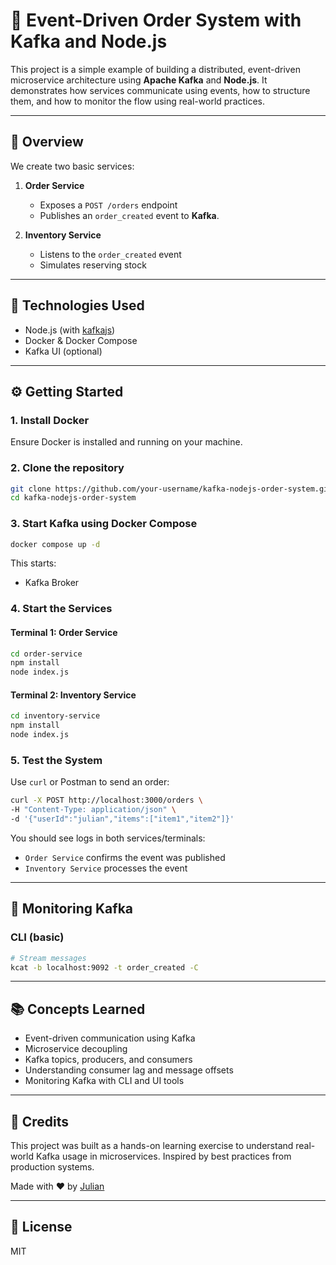 # 🧾 Event-Driven Order System with Kafka and Node.js

This project is a simple example of building a distributed, event-driven microservice architecture using **Apache Kafka** and **Node.js**. It demonstrates how services communicate using events, how to structure them, and how to monitor the flow using real-world practices.

---

## 🚀 Overview

We create two basic services:

1. **Order Service**

   - Exposes a `POST /orders` endpoint
   - Publishes an `order_created` event to **Kafka**.

2. **Inventory Service**

   - Listens to the `order_created` event
   - Simulates reserving stock

---

## 🧱 Technologies Used

- Node.js (with [kafkajs](https://github.com/tulios/kafkajs))
- Docker & Docker Compose
- Kafka UI (optional)

---

## ⚙️ Getting Started

### 1. Install Docker

Ensure Docker is installed and running on your machine.

### 2. Clone the repository

```bash
git clone https://github.com/your-username/kafka-nodejs-order-system.git
cd kafka-nodejs-order-system
```

### 3. Start Kafka using Docker Compose

```bash
docker compose up -d
```

This starts:

- Kafka Broker

### 4. Start the Services

#### Terminal 1: Order Service

```bash
cd order-service
npm install
node index.js
```

#### Terminal 2: Inventory Service

```bash
cd inventory-service
npm install
node index.js
```

### 5. Test the System

Use `curl` or Postman to send an order:

```bash
curl -X POST http://localhost:3000/orders \
-H "Content-Type: application/json" \
-d '{"userId":"julian","items":["item1","item2"]}'
```

You should see logs in both services/terminals:

- `Order Service` confirms the event was published
- `Inventory Service` processes the event

---

## 🧪 Monitoring Kafka

### CLI (basic)

```bash
# Stream messages
kcat -b localhost:9092 -t order_created -C
```

---

## 📚 Concepts Learned

- Event-driven communication using Kafka
- Microservice decoupling
- Kafka topics, producers, and consumers
- Understanding consumer lag and message offsets
- Monitoring Kafka with CLI and UI tools

---

## 🙌 Credits

This project was built as a hands-on learning exercise to understand real-world Kafka usage in microservices. Inspired by best practices from production systems.

Made with ❤️ by [Julian](https://github.com/juliandavidmr)

---

## 📌 License

MIT
